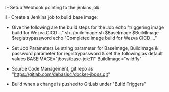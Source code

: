 I - Setup Webhook pointing to the jenkins job

II - Create a Jenkins job to build base image:
* Give the following are the build steps for the Job
echo "triggering image build for Wezva CICD ..."
sh ./buildimage.sh $BaseImage $BuildImage $registrypassword
echo "Completed image build for Wezva CICD ..."

* Set Job Parameters i.e string parameter for BaseImage, BuildImage & password parameter for registrypassword & set the following as default values
  BASEIMAGE="jboss/base-jdk:11"
  BuildImage="wildfly"

* Source Code Management, git repo as "https://gitlab.com/debasis4/docker-jboss.git"
* Build when a change is pushed to GitLab under "Build Triggers"
